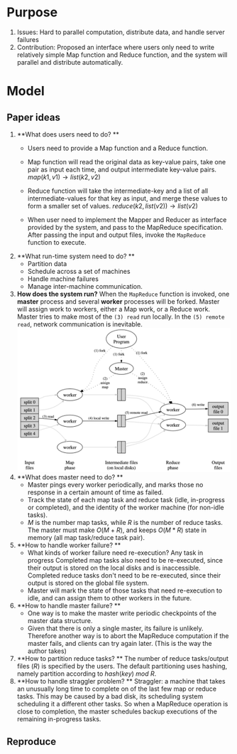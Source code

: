 # Purpose

1. Issues: Hard to parallel computation, distribute data, and handle server failures
2. Contribution: Proposed an interface where users only need to write relatively simple Map function and Reduce function, and the system will parallel and distribute automatically. 

# Model

## Paper ideas

1. **What does users need to do? **
   - Users need to provide a Map function and a Reduce function. 

   - Map function will read the original data as key-value pairs, take one pair as input each time, and output intermediate key-value pairs. 
     $map(k1,v1)\rightarrow list(k2,v2)$
   - Reduce function will take the intermediate-key and a list of all intermediate-values for that key as input, and merge these values to form a smaller set of values. 
     $reduce(k2,list(v2))\rightarrow list(v2)$
   - When user need to implement the Mapper and Reducer as interface provided by the system, and pass to the MapReduce specification. After passing the input and output files, invoke the ``MapReduce`` function to execute. 
2. **What run-time system need to do? **
   - Partition data
   - Schedule across a set of machines
   - Handle machine failures
   - Manage inter-machine communication. 
3. **How does the system run?** 
   When the ``MapReduce`` function is invoked, one **master** process and several **worker** processes will be forked. 
   Master will assign work to workers, either a Map work, or a Reduce work. 
   Master tries to make most of the ``(3) read`` run locally. In the ``(5) remote read``, network communication is inevitable. 
   <img src="imgs/MapReduce01.png" style="zoom: 50%;" />
4. **What does master need to do? **
   - Master pings every worker periodically, and marks those no response in a certain amount of time as failed. 
   - Track the state of each map task and reduce task (idle, in-progress or completed), and the identity of the worker machine (for non-idle tasks). 
   - $M$ is the number map tasks, while $R$ is the number of reduce tasks. The master must make $O(M+R)$, and keeps $O(M*R)$ state in memory (all map task/reduce task pair). 
5. **How to handle worker failure? **
   - What kinds of worker failure need re-execution? 
     Any task in progress
     Completed map tasks also need to be re-executed, since their output is stored on the local disks and is inaccessible. 
     Completed reduce tasks don't need to be re-executed, since their output is stored on the global file system. 
   - Master will mark the state of those tasks that need re-execution to idle, and can assign them to other workers in the future. 
6. **How to handle master failure? **
   - One way is to make the master write periodic checkpoints of the master data structure. 
   - Given that there is only a single master, its failure is unlikely. Therefore another way is to abort the MapReduce computation if the master fails, and clients can try again later. (This is the way the author takes)
7. **How to partition reduce tasks? **
   The number of reduce tasks/output files ($R$) is specified by the users. The default partitioning uses hashing, namely partition according to $hash(key)\ mod\ R$. 
8. **How to handle straggler problem? **
   Straggler: a machine that takes an unusually long time to complete on of the last few map or reduce tasks. This may be caused by a bad disk, its scheduling system scheduling it a different other tasks. 
   So when a MapReduce operation is close to completion, the master schedules backup executions of the remaining in-progress tasks. 

## Reproduce

